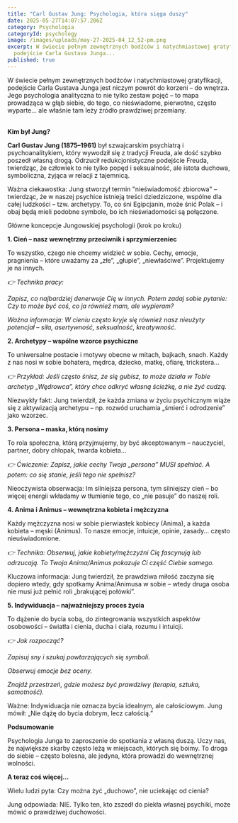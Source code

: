 ```yaml
---
title: "Carl Gustav Jung: Psychologia, która sięga duszy"
date: 2025-05-27T14:07:57.286Z
category: Psychologia
categoryId: psychology
image: /images/uploads/may-27-2025-04_12_52-pm.png
excerpt: W świecie pełnym zewnętrznych bodźców i natychmiastowej gratyfikacji,
  podejście Carla Gustava Junga...
published: true
---
```

W świecie pełnym zewnętrznych bodźców i natychmiastowej gratyfikacji, podejście Carla Gustava Junga jest niczym powrót do korzeni – do wnętrza. Jego psychologia analityczna to nie tylko zestaw pojęć – to mapa prowadząca w głąb siebie, do tego, co nieświadome, pierwotne, często wyparte… ale właśnie tam leży źródło prawdziwej przemiany.

\
**Kim był Jung?**

**Carl Gustav Jung (1875–1961)** był szwajcarskim psychiatrą i psychoanalitykiem, który wywodził się z tradycji Freuda, ale dość szybko poszedł własną drogą. Odrzucił redukcjonistyczne podejście Freuda, twierdząc, że człowiek to nie tylko popęd i seksualność, ale istota duchowa, symboliczna, żyjąca w relacji z tajemnicą.

Ważna ciekawostka: Jung stworzył termin "nieświadomość zbiorowa" – twierdząc, że w naszej psychice istnieją treści dziedziczone, wspólne dla całej ludzkości – tzw. archetypy. To, co śni Egipcjanin, może śnić Polak – i obaj będą mieli podobne symbole, bo ich nieświadomości są połączone.

Główne koncepcje Jungowskiej psychologii (krok po kroku)

**1. Cień – nasz wewnętrzny przeciwnik i sprzymierzeniec**

To wszystko, czego nie chcemy widzieć w sobie. Cechy, emocje, pragnienia – które uważamy za „złe”, „głupie”, „niewłaściwe”. Projektujemy je na innych.

*👉 Technika pracy:*

*Zapisz, co najbardziej denerwuje Cię w innych. Potem zadaj sobie pytanie: Czy to może być coś, co ja również mam, ale wypieram?*

*Ważna informacja: W cieniu często kryje się również nasz nieużyty potencjał – siła, asertywność, seksualność, kreatywność.*

**2. Archetypy – wspólne wzorce psychiczne**

To uniwersalne postacie i motywy obecne w mitach, bajkach, snach. Każdy z nas nosi w sobie bohatera, mędrca, dziecko, matkę, ofiarę, trickstera...

*👉 Przykład: Jeśli często śnisz, że się gubisz, to może działa w Tobie archetyp „Wędrowca”, który chce odkryć własną ścieżkę, a nie żyć cudzą.*

Niezwykły fakt: Jung twierdził, że każda zmiana w życiu psychicznym wiąże się z aktywizacją archetypu – np. rozwód uruchamia „śmierć i odrodzenie” jako wzorzec.

**3. Persona – maska, którą nosimy**

To rola społeczna, którą przyjmujemy, by być akceptowanym – nauczyciel, partner, dobry chłopak, twarda kobieta…

*👉 Ćwiczenie: Zapisz, jakie cechy Twoja „persona” MUSI spełniać. A potem: co się stanie, jeśli tego nie spełnisz?*

Nieoczywista obserwacja: Im silniejsza persona, tym silniejszy cień – bo więcej energii wkładamy w tłumienie tego, co „nie pasuje” do naszej roli.

**4. Anima i Animus – wewnętrzna kobieta i mężczyzna**

Każdy mężczyzna nosi w sobie pierwiastek kobiecy (Anima), a każda kobieta – męski (Animus). To nasze emocje, intuicje, opinie, zasady… często nieuświadomione.

*👉 Technika: Obserwuj, jakie kobiety/mężczyźni Cię fascynują lub odrzucają. To Twoja Anima/Animus pokazuje Ci część Ciebie samego.*

Kluczowa informacja: Jung twierdził, że prawdziwa miłość zaczyna się dopiero wtedy, gdy spotkamy Anima/Animusa w sobie – wtedy druga osoba nie musi już pełnić roli „brakującej połówki”.

**5. Indywiduacja – najważniejszy proces życia**

To dążenie do bycia sobą, do zintegrowania wszystkich aspektów osobowości – światła i cienia, ducha i ciała, rozumu i intuicji.

*👉 Jak rozpocząć?*

*Zapisuj sny i szukaj powtarzających się symboli.*

*Obserwuj emocje bez oceny.*

*Znajdź przestrzeń, gdzie możesz być prawdziwy (terapia, sztuka, samotność).*

Ważne: Indywiduacja nie oznacza bycia idealnym, ale całościowym. Jung mówił: „Nie dążę do bycia dobrym, lecz całością.”

**Podsumowanie**

Psychologia Junga to zaproszenie do spotkania z własną duszą. Uczy nas, że największe skarby często leżą w miejscach, których się boimy. To droga do siebie – często bolesna, ale jedyna, która prowadzi do wewnętrznej wolności.

**A teraz coś więcej…**

Wielu ludzi pyta: Czy można żyć „duchowo”, nie uciekając od cienia?

Jung odpowiada: NIE. Tylko ten, kto zszedł do piekła własnej psychiki, może mówić o prawdziwej duchowości.
